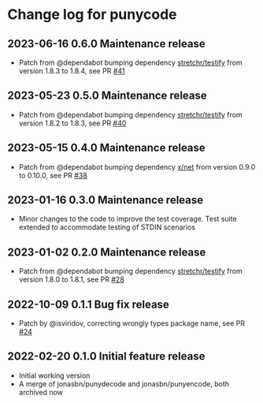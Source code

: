 # Change log for punycode

## 2023-06-16 0.6.0 Maintenance release

- Patch from @dependabot bumping dependency [stretchr/testify](https://github.com/stretchr/testify) from version 1.8.3 to 1.8.4, see PR [#41](https://github.com/jonasbn/punycode/pull/41)

## 2023-05-23 0.5.0 Maintenance release

- Patch from @dependabot bumping dependency [stretchr/testify](https://github.com/stretchr/testify) from version 1.8.2 to 1.8.3, see PR [#40](https://github.com/jonasbn/punycode/pull/40)

## 2023-05-15 0.4.0 Maintenance release

- Patch from @dependabot bumping dependency [x/net](https://github.com/x/net) from version 0.9.0 to 0.10.0, see PR [#38](https://github.com/jonasbn/punycode/pull/38)

## 2023-01-16 0.3.0 Maintenance release

- Minor changes to the code to improve the test coverage. Test suite extended to accommodate testing of STDIN scenarios

## 2023-01-02 0.2.0 Maintenance release

- Patch from @dependabot bumping dependency [stretchr/testify](https://github.com/stretchr/testify) from version 1.8.0 to 1.8.1, see PR [#28](https://github.com/jonasbn/punycode/pull/28)

## 2022-10-09 0.1.1 Bug fix release

- Patch by @isviridov, correcting wrongly types package name, see PR [#24](https://github.com/jonasbn/punycode/pull/24)

## 2022-02-20 0.1.0 Initial feature release

- Initial working version
- A merge of jonasbn/punydecode and jonasbn/punyencode, both archived now
